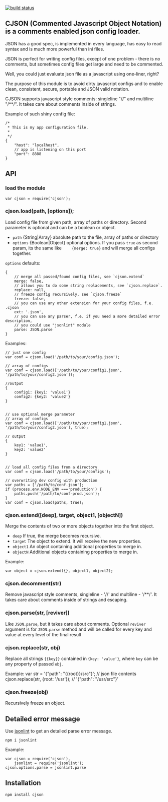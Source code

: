 [![build status](https://secure.travis-ci.org/kof/node-cjson.png)](http://travis-ci.org/kof/node-cjson)
## CJSON (Commented Javascript Object Notation) is a comments enabled json config loader.

JSON has a good spec, is implemented in every language, has easy to read syntax and is much more powerful than ini files.

JSON is perfect for writing config files, except of one problem - there is no comments, but sometimes config files get large and need to be commented.

Well, you could just evaluate json file as a javascript using one-liner, right?

The purpose of this module is to avoid dirty javascript configs and to enable clean, consistent, secure, portable and JSON valid notation.

CJSON supports javascript style comments: singleline "//" and  multiline "/**/". It takes care about comments inside of strings.

Example of such shiny config file:

	/*
	 * This is my app configuration file.
	 *
	 */
	{
		"host": "localhost",
		// app is listening on this port
		"port": 8888
	}


## API

### load the module
	var cjson = require('cjson');

### cjson.load(path, [options]);

Load config file from given path, array of paths or directory. Second parameter is optional and can be a boolean or object.

- `path` {String|Array} absolute path to the file, array of paths or directory
- `options` {Boolean|Object} optional options. If you pass `true` as second param, its the same like `    {merge: true}` and will merge all configs together.


`options` defaults:

	{
		// merge all passed/found config files, see `cjson.extend`
	    merge: false,
	    // allows you to do some string replacements, see `cjson.replace`.
	    replace: null,
	    // freeze config recursively, see `cjson.freeze`
	    freeze: false,
	    // you can use any other extension for your config files, f.e. .cjson
	    ext: '.json',
	    // you can use any parser, f.e. if you need a more detailed error description,
	    // you could use "jsonlint" module
	    parse: JSON.parse
	}


Examples:

	// just one config
	var conf = cjson.load('/path/to/your/config.json');

	// array of configs
	var conf = cjson.load(['/path/to/your/config1.json', '/path/to/your/config2.json']);

	//output
	{
		config1: {key1: 'value1'}
		config2: {key2: 'value2'}
	}


	// use optional merge parameter
	// array of configs
	var conf = cjson.load(['/path/to/your/config1.json', '/path/to/your/config2.json'], true);

	// output
	{
		key1: 'value1',
		key2: 'value2'
	}


	// load all config files from a directory
	var conf = cjson.load('/path/to/your/configs');

	// overwriting dev config with production
	var paths = ['/path/to/conf.json'];
	if (process.env.NODE_ENV ==='production') {
		paths.push('/path/to/conf-prod.json');
	}
	var conf = cjson.load(paths, true);

### cjson.extend([deep], target, object1, [objectN])

Merge the contents of two or more objects together into the first object.

- `deep` If true, the merge becomes recursive.
- `target` The object to extend. It will receive the new properties.
- `object1` An object containing additional properties to merge in.
- `objectN` Additional objects containing properties to merge in.

Example:

	var object = cjson.extend({}, object1, object2);

### cjson.decomment(str)

Remove javascript style comments, singleline - '//' and multiline - '/**/'. It takes care
about comments inside of strings and escaping.

### cjson.parse(str, [reviver])

Like `JSON.parse`, but it takes care about comments. Optional `reviver` argument
is for `JSON.parse` method and will be called for every key and value at every level
of the final result

### cjson.replace(str, obj)

Replace all strings `{{key}}` contained in `{key: 'value'}`, where `key` can be any
property of passed `obj`.

Example:
	var str = '{"path": "{{root}}/src"}'; // json file contents
	cjson.replace(str, {root: '/usr'}); // '{"path": "/usr/src"}'

### cjson.freeze(obj)

Recursively freeze an object.

## Detailed error message

Use [jsonlint](http://github.com/zaach/jsonlint) to get an detailed parse error message.

	npm i jsonlint

Example:

	var cjson = require('cjson'),
		jsonlint = require('jsonlint');
	cjson.options.parse = jsonlint.parse


## Installation

	npm install cjson
